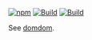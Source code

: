 [![npm](https://img.shields.io/npm/v/@eirikb/data.svg)](https://npmjs.org/package/@eirikb/data)
[![Build](https://github.com/eirikb/data/workflows/verify/badge.svg)](https://github.com/eirikb/data/actions?query=workflow%3Amain)
[![Build](https://github.com/eirikb/data/workflows/release/badge.svg)](https://github.com/eirikb/data/actions?query=workflow%3Amain)

See [domdom](https://github.com/eirikb/domdom).
